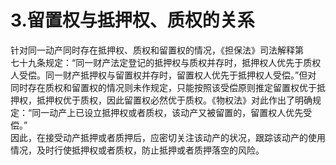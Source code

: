 # 3.留置权与抵押权、质权的关系

针对同一动产同时存在抵押权、质权和留置权的情况，《担保法》司法解释第<br />
      七十九条规定：“同一财产法定登记的抵押权与质权并存时，抵押权人优先于质权<br />
      人受偿。同一财产抵押权与留置权并存时，留置权人优先于抵押权人受偿。”但对<br />
      同时存在质权和留置权的情况则未作规定，只能按照该受偿原则推定留置权优于抵<br />
      押权，抵押权优于质权，因此留置权必然优于质权。《物权法》对此作出了明确规<br />
      定：“同一动产上已设立抵押权或者质权，该动产又被留置的，留置权人优先受偿。”<br />
      因此，在接受动产抵押或者质押后，应密切关注该动产的状况，跟踪该动产的使用<br />
    情况，及时行使抵押权或者质权，防止抵押或者质押落空的风险。